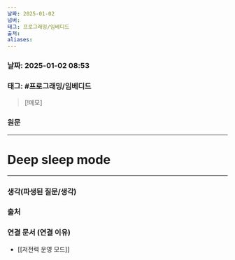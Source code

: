 ```yaml
---
날짜: 2025-01-02
넘버: 
태그: 프로그래밍/임베디드
출처: 
aliases:
---
```

### 날짜:  2025-01-02 08:53

### 태그: #프로그래밍/임베디드 

>[!메모]
>

### 원문
---
# Deep sleep mode


---
### 생각(파생된 질문/생각)

### 출처

### 연결 문서 (연결 이유)
- [[저전력 운영 모드]]